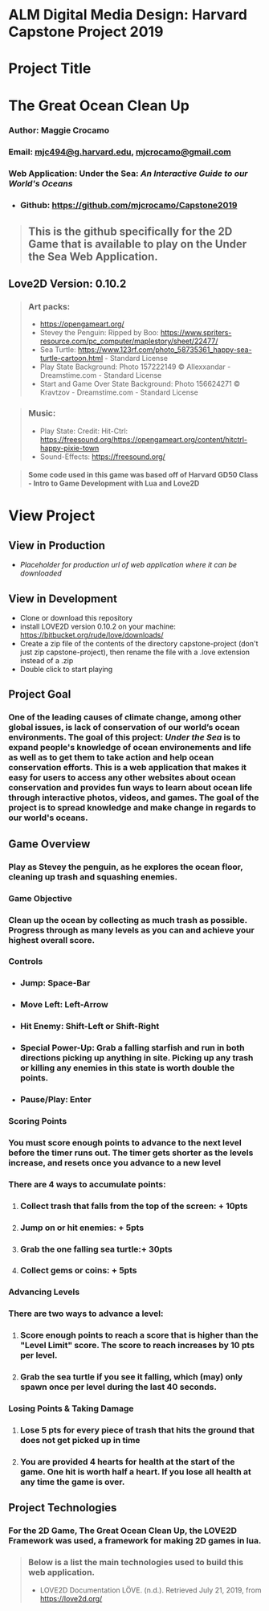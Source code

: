 # **ALM Digital Media Design**: Harvard Capstone Project 2019

# **Project Title**

# The Great Ocean Clean Up

### **Author**: Maggie Crocamo

### **Email**: mjc494@g.harvard.edu, mjcrocamo@gmail.com

### **Web Application**: Under the Sea: _An Interactive Guide to our World's Oceans_

- ### Github: https://github.com/mjcrocamo/Capstone2019

> ## This is the github specifically for the 2D Game that is available to play on the Under the Sea Web Application.

## Love2D Version: 0.10.2

> ### **Art packs**:
>
> - https://opengameart.org/
> - Stevey the Penguin: Ripped by Boo: https://www.spriters-resource.com/pc_computer/maplestory/sheet/22477/
> - Sea Turtle: https://www.123rf.com/photo_58735361_happy-sea-turtle-cartoon.html - Standard License
> - Play State Background: Photo 157222149 © Allexxandar - Dreamstime.com - Standard License
> - Start and Game Over State Background: Photo 156624271 © Kravtzov - Dreamstime.com - Standard License

> ### **Music**:
>
> - Play State: Credit: Hit-Ctrl: https://freesound.org/https://opengameart.org/content/hitctrl-happy-pixie-town
> - Sound-Effects: https://freesound.org/

> #### Some code used in this game was based off of Harvard GD50 Class - Intro to Game Development with Lua and Love2D

# **View Project**

## View in Production

- _Placeholder for production url of web application where it can be downloaded_

## View in Development

- Clone or download this repository
- install LOVE2D version 0.10.2 on your machine: https://bitbucket.org/rude/love/downloads/
- Create a zip file of the contents of the directory capstone-project (don't just zip capstone-project), then rename the file with a .love extension instead of a .zip
- Double click to start playing

## **Project Goal**

### One of the leading causes of climate change, among other global issues, is lack of conservation of our world’s ocean environments. The goal of this project: _Under the Sea_ is to expand people's knowledge of ocean environements and life as well as to get them to take action and help ocean conservation efforts. This is a web application that makes it easy for users to access any other websites about ocean conservation and provides fun ways to learn about ocean life through interactive photos, videos, and games. The goal of the project is to spread knowledge and make change in regards to our world's oceans.

## **Game Overview**

### Play as Stevey the penguin, as he explores the ocean floor, cleaning up trash and squashing enemies.

### **Game Objective**

### Clean up the ocean by collecting as much trash as possible. Progress through as many levels as you can and achieve your highest overall score.

### **Controls**

- ### **Jump**: Space-Bar
- ### **Move Left**: Left-Arrow
- ### **Hit Enemy**: Shift-Left or Shift-Right
- ### **Special Power-Up**: Grab a falling starfish and run in both directions picking up anything in site. Picking up any trash or killing any enemies in this state is worth double the points.
- ### **Pause/Play**: Enter

### **Scoring Points**

### You must score enough points to advance to the next level before the timer runs out. The timer gets shorter as the levels increase, and resets once you advance to a new level

### **There are 4 ways to accumulate points:**

1. ### Collect trash that falls from the top of the screen: **+ 10pts**

2. ### Jump on or hit enemies: **+ 5pts**

3. ### Grab the one falling sea turtle:**+ 30pts**

4. ### Collect gems or coins: **+ 5pts**

### **Advancing Levels**

### **There are two ways to advance a level:**

1. ### Score enough points to reach a score that is higher than the "Level Limit" score. The score to reach increases by 10 pts per level.

2. ### Grab the sea turtle if you see it falling, which (may) only spawn once per level during the last 40 seconds.

### **Losing Points & Taking Damage**

1.  ### Lose 5 pts for every piece of trash that hits the ground that does not get picked up in time

2.  ### You are provided 4 hearts for health at the start of the game. One hit is worth half a heart. If you lose all health at any time the game is over.

## **Project Technologies**

### For the 2D Game, **The Great Ocean Clean Up**, the **LOVE2D** Framework was used, a framework for making 2D games in lua.

> ### Below is a list the main technologies used to build this web application.
>
> - LOVE2D Documentation
>   LÖVE. (n.d.). Retrieved July 21, 2019, from https://love2d.org/
